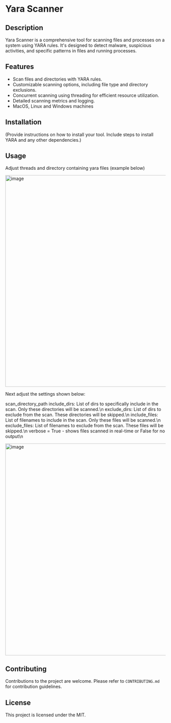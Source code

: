 # Yara Scanner

## Description
Yara Scanner is a comprehensive tool for scanning files and processes on a system using YARA rules. It's designed to detect malware, suspicious activities, and specific patterns in files and running processes.

## Features
- Scan files and directories with YARA rules.
- Customizable scanning options, including file type and directory exclusions.
- Concurrent scanning using threading for efficient resource utilization.
- Detailed scanning metrics and logging.
- MacOS, Linux and Windows machines

## Installation
(Provide instructions on how to install your tool. Include steps to install YARA and any other dependencies.)

## Usage
Adjust threads and directory containing yara files (example below)

<img width="664" alt="image" src="https://github.com/justjohn1/yara_scanner/assets/17276975/00ded30b-86af-4e76-8c7a-a79c095f95f0">




Next adjust the settings shown below:

scan_directory_path
include_dirs: List of dirs to specifically include in the scan. Only these directories will be scanned.\n
exclude_dirs: List of dirs to exclude from the scan. These directories will be skipped.\n
include_files: List of filenames to include in the scan. Only these files will be scanned.\n
exclude_files: List of filenames to exclude from the scan. These files will be skipped.\n
verbose = True - shows files scanned in real-time or False for no output\n

<img width="665" alt="image" src="https://github.com/justjohn1/yara_scanner/assets/17276975/805532c4-95f9-496f-9e16-93d3435803c9">


## Contributing
Contributions to the project are welcome. Please refer to `CONTRIBUTING.md` for contribution guidelines.

## License
This project is licensed under the MIT.
